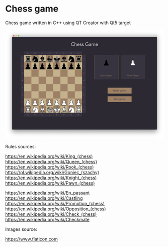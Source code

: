 # Chess game 

Chess game written in C++ using QT Creator with Qt5 target

![](/Images/mainViewScreenshot.png)

Rules sources:

https://en.wikipedia.org/wiki/King_(chess)
https://en.wikipedia.org/wiki/Queen_(chess)
https://en.wikipedia.org/wiki/Rook_(chess)
https://pl.wikipedia.org/wiki/Goniec_(szachy)
https://en.wikipedia.org/wiki/Knight_(chess)
https://en.wikipedia.org/wiki/Pawn_(chess)

https://en.wikipedia.org/wiki/En_passant
https://en.wikipedia.org/wiki/Castling
https://en.wikipedia.org/wiki/Promotion_(chess)
https://en.wikipedia.org/wiki/Opposition_(chess)
https://en.wikipedia.org/wiki/Check_(chess)
https://en.wikipedia.org/wiki/Checkmate

Images source:

https://www.flaticon.com
